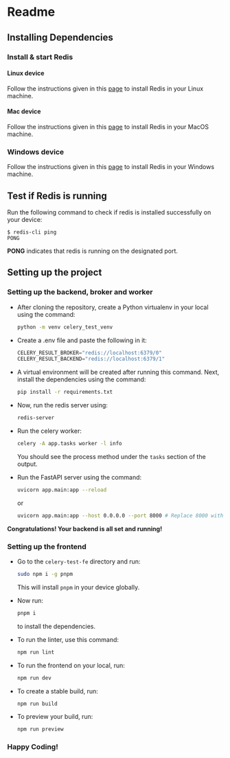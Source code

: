 # Readme

## Installing Dependencies

### Install & start Redis

#### Linux device

Follow the instructions given in this [page](https://redis.io/docs/latest/operate/oss_and_stack/install/install-redis/install-redis-on-linux/) to install Redis in your Linux machine.

#### Mac device

Follow the instructions given in this [page](https://redis.io/docs/latest/operate/oss_and_stack/install/install-redis/install-redis-on-mac-os/) to install Redis in your MacOS machine.

### Windows device

Follow the instructions given in this [page](https://redis.io/docs/latest/operate/oss_and_stack/install/install-redis/install-redis-on-windows/) to install Redis in your Windows machine.

## Test if Redis is running

Run the following command to check if redis is installed successfully on your device:

```
$ redis-cli ping
PONG
```

**PONG** indicates that redis is running on the designated port.

## Setting up the project

### Setting up the backend, broker and worker

- After cloning the repository, create a Python virtualenv in your local using the command:

  ```bash
  python -m venv celery_test_venv
  ```

- Create a .env file and paste the following in it:

  ```python
  CELERY_RESULT_BROKER="redis://localhost:6379/0"
  CELERY_RESULT_BACKEND="redis://localhost:6379/1"
  ```

- A virtual environment will be created after running this command. Next, install the dependencies using the command:

  ```bash
  pip install -r requirements.txt
  ```

- Now, run the redis server using:

  ```bash
  redis-server
  ```

- Run the celery worker:

  ```bash
  celery -A app.tasks worker -l info
  ```

  You should see the process method under the `tasks` section of the output.

- Run the FastAPI server using the command:

  ```bash
  uvicorn app.main:app --reload
  ```

  or

  ```bash
  uvicorn app.main:app --host 0.0.0.0 --port 8000 # Replace 8000 with your own port if you wish
  ```

**Congratulations! Your backend is all set and running!**

### Setting up the frontend

- Go to the `celery-test-fe` directory and run:

  ```bash
  sudo npm i -g pnpm
  ```

  This will install `pnpm` in your device globally.

- Now run:

  ```bash
  pnpm i
  ```

  to install the dependencies.

- To run the linter, use this command:

  ```bash
  npm run lint
  ```

- To run the frontend on your local, run:

  ```bash
  npm run dev
  ```

- To create a stable build, run:

  ```bash
  npm run build
  ```

- To preview your build, run:
  ```bash
  npm run preview
  ```

### Happy Coding!
